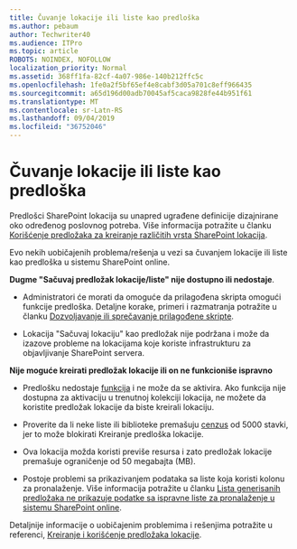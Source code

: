 ```yaml
---
title: Čuvanje lokacije ili liste kao predloška
ms.author: pebaum
author: Techwriter40
ms.audience: ITPro
ms.topic: article
ROBOTS: NOINDEX, NOFOLLOW
localization_priority: Normal
ms.assetid: 368ff1fa-82cf-4a07-986e-140b212ffc5c
ms.openlocfilehash: 1fe0a2f5bf65ef4e8cabf3d05a701c8eff966435
ms.sourcegitcommit: a65d196d00adb70045af5caca9828fe44b951f61
ms.translationtype: MT
ms.contentlocale: sr-Latn-RS
ms.lasthandoff: 09/04/2019
ms.locfileid: "36752046"
---
```

# <a name="save-site-or-list-as-a-template"></a>Čuvanje lokacije ili liste kao predloška

Predlošci SharePoint lokacija su unapred ugrađene definicije dizajnirane oko određenog poslovnog potreba. Više informacija potražite u članku [Korišćenje predložaka za kreiranje različitih vrsta SharePoint lokacija](https://support.office.com/article/using-templates-to-create-different-kinds-of-sharepoint-sites-449eccec-ff99-4cf3-b62e-dcfee37e8da4).

Evo nekih uobičajenih problema/rešenja u vezi sa čuvanjem lokacije ili liste kao predloška u sistemu SharePoint online.

**Dugme "Sačuvaj predložak lokacije/liste" nije dostupno ili nedostaje**. 

- Administratori će morati da omoguće da prilagođena skripta omogući funkcije predloška. Detaljne korake, primeri i razmatranja potražite u članku [Dozvoljavanje ili sprečavanje prilagođene skripte](https://docs.microsoft.com/sharepoint/allow-or-prevent-custom-script).


- Lokacija "Sačuvaj lokaciju" kao predložak nije podržana i može da izazove probleme na lokacijama koje koriste infrastrukturu za objavljivanje SharePoint servera.


**Nije moguće kreirati predložak lokacije ili on ne funkcioniše ispravno**

- Predlošku nedostaje [funkcija](https://social.technet.microsoft.com/wiki/contents/articles/14423.sharepoint-2013-existing-features-guid.aspx) i ne može da se aktivira. Ako funkcija nije dostupna za aktivaciju u trenutnoj kolekciji lokacija, ne možete da koristite predložak lokacije da biste kreirali lokaciju.


- Proverite da li neke liste ili biblioteke premašuju [cenzus](https://support.office.com/article/Manage-large-lists-and-libraries-in-SharePoint-B8588DAE-9387-48C2-9248-C24122F07C59) od 5000 stavki, jer to može blokirati Kreiranje predloška lokacije.


- Ova lokacija možda koristi previše resursa i zato predložak lokacije premašuje ograničenje od 50 megabajta (MB).


- Postoje problemi sa prikazivanjem podataka sa liste koja koristi kolonu za pronalaženje. Više informacija potražite u članku [Lista generisanih predložaka ne prikazuje podatke sa ispravne liste za pronalaženje u sistemu SharePoint online](https://docs.microsoft.com/sharepoint/support/lists-and-libraries/template-generated-list-incorrect-data).


Detaljnije informacije o uobičajenim problemima i rešenjima potražite u referenci, [Kreiranje i korišćenje predložaka lokacije](https://support.office.com/article/Create-and-use-site-templates-60371B0F-00E0-4C49-A844-34759EBDD989).

